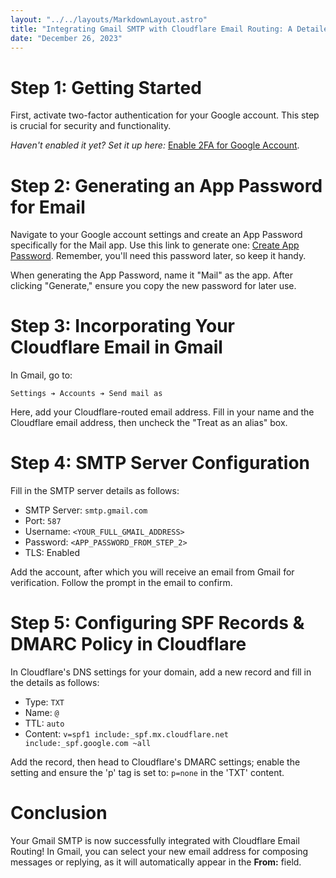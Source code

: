 ```yaml
---
layout: "../../layouts/MarkdownLayout.astro"
title: "Integrating Gmail SMTP with Cloudflare Email Routing: A Detailed Tutorial"
date: "December 26, 2023"
---
```


# Step 1: Getting Started

First, activate two-factor authentication for your Google account. This step is crucial for security and functionality.

_Haven't enabled it yet? Set it up here:_ [Enable 2FA for Google Account](https://www.google.com/landing/2step/).

# Step 2: Generating an App Password for Email

Navigate to your Google account settings and create an App Password specifically for the Mail app. Use this link to generate one: [Create App Password](https://myaccount.google.com/apppasswords). Remember, you'll need this password later, so keep it handy.

When generating the App Password, name it "Mail" as the app. After clicking "Generate," ensure you copy the new password for later use.

# Step 3: Incorporating Your Cloudflare Email in Gmail

In Gmail, go to:

`Settings ➔ Accounts ➔ Send mail as`

Here, add your Cloudflare-routed email address. Fill in your name and the Cloudflare email address, then uncheck the "Treat as an alias" box.

# Step 4: SMTP Server Configuration

Fill in the SMTP server details as follows:

-   SMTP Server: `smtp.gmail.com`
-   Port: `587`
-   Username: `<YOUR_FULL_GMAIL_ADDRESS>`
-   Password: `<APP_PASSWORD_FROM_STEP_2>`
-   TLS: Enabled

Add the account, after which you will receive an email from Gmail for verification. Follow the prompt in the email to confirm.

# Step 5: Configuring SPF Records & DMARC Policy in Cloudflare

In Cloudflare's DNS settings for your domain, add a new record and fill in the details as follows:

-   Type: `TXT`
-   Name: `@`
-   TTL: `auto`
-   Content: `v=spf1 include:_spf.mx.cloudflare.net include:_spf.google.com ~all`

Add the record, then head to Cloudflare's DMARC settings; enable the setting and ensure the 'p' tag is set to: `p=none` in the 'TXT' content.

# Conclusion

Your Gmail SMTP is now successfully integrated with Cloudflare Email Routing! In Gmail, you can select your new email address for composing messages or replying, as it will automatically appear in the **From:** field.
